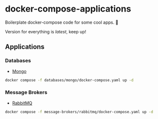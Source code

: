 # docker-compose-applications
Boilerplate docker-compose code for some cool apps. 👊

Version for everything is *latest*, keep up!

## Applications

### Databases
- [Mongo](databases/mongo/docker-compose.yaml)

```bash
docker compose -f databases/mongo/docker-compose.yaml up -d
```

### Message Brokers
- [RabbitMQ](message-brokers/rabbitmq/docker-compose.yaml)

```bash
docker compose -f message-brokers/rabbitmq/docker-compose.yaml up -d
```